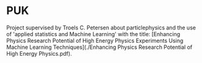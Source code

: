 # PUK
Project supervised by Troels C. Petersen about particlephysics and the use of 'applied statistics and Machine Learning' with the title: [Enhancing Physics Research Potential of High Energy Physics Experiments Using Machine Learning Techniques](./Enhancing Physics Research Potential of High Energy Physics.pdf).
